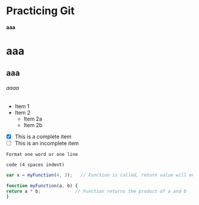 # Practicing Git

**aaa**

# aaa

## aaa

###### aaaa

* Item 1
* Item 2
  * Item 2a
  * Item 2b
- [x] This is a complete item
- [ ] This is an incomplete item

`Format one word or one line`

    code (4 spaces indent)    
```js
var x = myFunction(4, 3);   // Function is called, return value will end up in x

function myFunction(a, b) {
return a * b;             // Function returns the product of a and b
}
```

